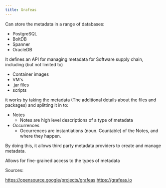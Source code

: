 ```yaml
---
title: Grafeas
---
```


Can store the metadata in a range of databases:

* PostgreSQL
* BoltDB
* Spanner
* OracleDB

It defines an API for managing metadata for Software supply chain, including (but not limited to)

* Container images
* VM's
* .jar files
* scripts

it works by taking the metadata (The additional details about the files and packages) and splitting it in to:

* Notes
    * Notes are high level descriptions of a type of metadata
* Occurrences
    * Occurrences are instantiations (noun. Countable) of the Notes, and where they happen.

By doing this, it allows third party metadata providers to create and manage metadata.

Allows for fine-grained access to the types of metadata

Sources:

<https://opensource.google/projects/grafeas>
<https://grafeas.io>
